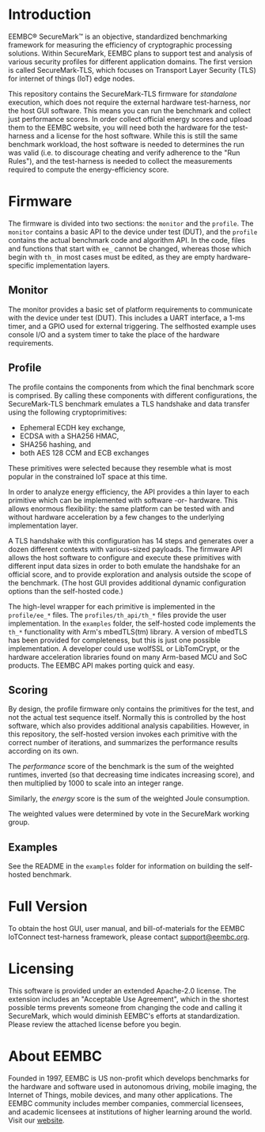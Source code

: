 # Introduction

EEMBC® SecureMark™ is an objective, standardized benchmarking framework for measuring the efficiency of cryptographic processing solutions. Within SecureMark, EEMBC plans to support test and analysis of various security profiles for different application domains. The first version is called SecureMark-TLS, which focuses on Transport Layer Security (TLS) for internet of things (IoT) edge nodes.

This repository contains the SecureMark-TLS firmware for *standalone* execution, which does not require the external hardware test-harness, nor the host GUI software. This means you can run the benchmark and collect just performance scores. In order collect official energy scores and upload them to the EEMBC website, you will need both the hardware for the test-harness and a license for the host software. While this is still the same benchmark workload, the host software is needed to determines the run was valid (i.e. to discourage cheating and verify adherence to the "Run Rules"), and the test-harness is needed to collect the measurements required to compute the energy-efficiency score.

# Firmware

The firmware is divided into two sections: the `monitor` and the `profile`. The `monitor` contains a basic API to the device under test (DUT), and the `profile` contains the actual benchmark code and algorithm API. In the code, files and functions that start with `ee_` cannot be changed, whereas those which begin with `th_` in most cases must be edited, as they are empty hardware-specific implementation layers.

## Monitor

The monitor provides a basic set of platform requirements to communicate with the device under test (DUT). This includes a UART interface, a 1-ms timer, and a GPIO used for external triggering. The selfhosted example uses console I/O and a system timer to take the place of the hardware requirements.

## Profile

The profile contains the components from which the final benchmark score is comprised. By calling these components with different configurations, the SecureMark-TLS benchmark emulates a TLS handshake and data transfer using the following cryptoprimitives:

* Ephemeral ECDH key exchange,
* ECDSA with a SHA256 HMAC,
* SHA256 hashing, and
* both AES 128 CCM and ECB exchanges 

These primitives were selected because they resemble what is most popular in the constrained IoT space at this time.

In order to analyze energy efficiency, the API provides a thin layer to each primitive which can be implemented with software -or- hardware. This allows enormous flexibility: the same platform can be tested with and without hardware acceleration by a few changes to the underlying implementation layer.

A TLS handshake with this configuration has 14 steps and generates over a dozen different contexts with various-sized payloads. The firmware API allows the host software to configure and execute these primitives with different input data sizes in order to both emulate the handshake for an official score, and to provide exploration and analysis outside the scope of the benchmark. (The host GUI provides additional dynamic configuration options than the self-hosted code.)

The high-level wrapper for each primitive is implemented in the `profile/ee_*` files. The `profiles/th_api/th_*` files provide the user implementation. In the `examples` folder, the self-hosted code implements the `th_*` functionality with Arm's mbedTLS(tm) library. A version of mbedTLS has been provided for completeness, but this is just one possible implementation. A developer could use wolfSSL or LibTomCrypt, or the hardware acceleration libraries found on many Arm-based MCU and SoC products. The EEMBC API makes porting quick and easy.

## Scoring

By design, the profile firmware only contains the primitives for the test, and not the actual test sequence itself. Normally this is controlled by the host software, which also provides additional analysis capabilities. However, in this repository, the self-hosted version invokes each primitive with the correct number of iterations, and summarizes the performance results according on its own.

The *performance* score of the benchmark is the sum of the weighted runtimes, inverted (so that decreasing time indicates increasing score), and then multiplied by 1000 to scale into an integer range.

Similarly, the *energy* score is the sum of the weighted Joule consumption.

The weighted values were determined by vote in the SecureMark working group. 

## Examples

See the README in the `examples` folder for information on building the self-hosted benchmark.

# Full Version

To obtain the host GUI, user manual, and bill-of-materials for the EEMBC IoTConnect test-harness framework, please contact [support@eembc.org](mailto:support@eembc.org).

# Licensing

This software is provided under an extended Apache-2.0 license. The extension includes an "Acceptable Use Agreement", which in the shortest possible terms prevents someone from changing the code and calling it SecureMark, which would diminish EEMBC's efforts at standardization. Please review the attached license before you begin.

# About EEMBC

Founded in 1997, EEMBC is US non-profit which develops  benchmarks for the hardware and software used in autonomous driving, mobile imaging, the Internet of Things, mobile devices, and many other applications. The EEMBC community includes member companies, commercial licensees, and academic licensees at institutions of higher learning around the world. Visit our [website](https://www.eembc.org).
